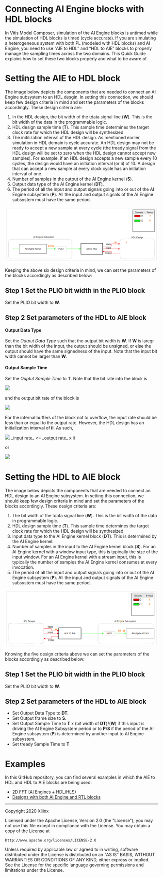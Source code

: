 # Connecting AI Engine blocks with HDL blocks
In Vitis Model Composer, simulation of the AI Engine blocks is untimed while the simulation of HDL blocks is timed (cycle accurate). 
If you are simulating a heterogeneous system with both PL (modeled with HDL blocks) and AI Engine, you need to use “AIE to HDL” and “HDL to AIE” blocks to properly 
manage the sampling times across the two domains. This Quick Guide explains how to set these two blocks properly and what to be aware of.

# Setting the AIE to HDL block

The image below depicts the components that are needed to connect an AI Engine subsystem to an HDL desgin. In setting this connection, we should keep few design criteria in mind and set the parameters of the blocks accordingly. These design criteria are:

1. In the HDL design, the bit width of the tdata signal line (**W**). This is the bit width of the data in the programmable logic.
1. HDL design sample time (**T**). This sample time determines the target clock rate for which the HDL design will be synthesized.
1. The initilization interval of the HDL design. As mentioned earlier, simulation in HDL domain is cycle accurate. An HDL design may not be ready to accept a new sample at every cycle (the tready signal from the HDL design will be set to zero when the HDL design cannot accept new samples). For example, if an HDL design accepts a new sample every 10 cycles, the design would have an initiation interval (or ii) of 10. A design that can accept a new sample at every clock cycle has an initiation interval of one.
1. Number of samples in the output of the AI Engine kernel (**S**).
1. Output data type of the AI Engine kernel (**DT**).
1. The period of all the input and output signals going into or out of the AI Engine subsystem (**P**). All the input and output signals of the AI Engine subsystem must have the same period.

![](images/high_level_AIE_HDL2.png)

Keeping the above six design criteria in mind, we can set the parameters of the blocks accordingly as described below:

## Step 1 Set the PLIO bit width in the PLIO block
Set the PLIO bit width to **W**.

## Step 2 Set parameters of the HDL to AIE block
#### Output Data Type
Set the _Output Data Type_ such that the output bit width is **W**. If **W** is laregr than the bit width of the input, the output should be unsigned, or else the output should have the same signedness of the input. Note that the input bit width cannot be larger than **W**. 
#### Output Sample Time
Set the _Ouptut Sample Time_ to **T**. Note that the bit rate into the block is

<img src="https://render.githubusercontent.com/render/math?math=\frac{S\times \text{(input bit width)}}{P}">

and the output bit rate of the block is 

<img src="https://render.githubusercontent.com/render/math?math=\frac{W}{T}"> 

For the internal buffers of the block not to overflow, the input rate should be less than or equal to the output rate. However, the HDL design has an initialization interval of **ii**. As such,

<img src="https://render.githubusercontent.com/render/math?math=\text{input rate} \leq \text{output rate} \times ii"> 
_input rate_ <= _output rate_ x ii

or

<img src="https://render.githubusercontent.com/render/math?math=P \geq  \frac{S\times T\times \text{input bit width}}{W\times ii}">


# Setting the HDL to AIE block

The image below depicts the components that are needed to connect an HDL design to an AI Engine subsystem. In setting this connection, we should keep few design criteria in mind and set the parameters of the blocks accordingly. These design criteria are:

1. The bit width of the tdata signal line (**W**). This is the bit width of the data in programmable logic.
1. HDL design sample time (**T**). This sample time determines the target clock rate for which the HDL design will be synthesized.
1. Input data type to the AI Engine kernel block (**DT**). This is determined by the AI Engine kernel.
1. Number of samples in the input to the AI Engine kernel block (**S**). For an AI Engine kernel with a window input type, this is typically the size of the input window. For an AI Engine kernel with a stream input, this is typically the number of samples the AI Engine kernel consumes at every invocation.
1. The period of all the input and output signals going into or out of the AI Engine subsystem (**P**). All the input and output signals of the AI Engine subsystem must have the same period.

![](images/high_level_AIE_HDL.png)

Knowing the five design criteria above we can set the parameters of the blocks accordingly as described below:


## Step 1 Set the PLIO bit width in the PLIO block
Set the PLIO bit width to **W**.

## Step 2 Set parameters of the HDL to AIE block

* Set Output Data Type to **DT**.
* Set Output frame size to **S**.
* Set Output Sample Time to **T** x (bit width of **DT**)/(**W**) if this input is driving the AI Engine Subsystem period or to **P**/**S** if the period of the AI Engine subsystem (**P**) is determined by another input to AI Engine subsystem.
* Set tready Sample Time to **T**

# Examples
In this GitHub repository, you can find several examples in which the AIE to HDL and HDL to AIE blocks are being used:

* <a href="../../Designs/FFT2D/README.md">2D FFT (AI Engines + HDL/HLS) </a>
* <a href="../../AIE_HDL/README.md">Designs with both AI Engine and RTL blocks</a>

--------------
Copyright 2020 Xilinx

Licensed under the Apache License, Version 2.0 (the "License");
you may not use this file except in compliance with the License.
You may obtain a copy of the License at

    http://www.apache.org/licenses/LICENSE-2.0

Unless required by applicable law or agreed to in writing, software
distributed under the License is distributed on an "AS IS" BASIS,
WITHOUT WARRANTIES OR CONDITIONS OF ANY KIND, either express or implied.
See the License for the specific language governing permissions and
limitations under the License.
